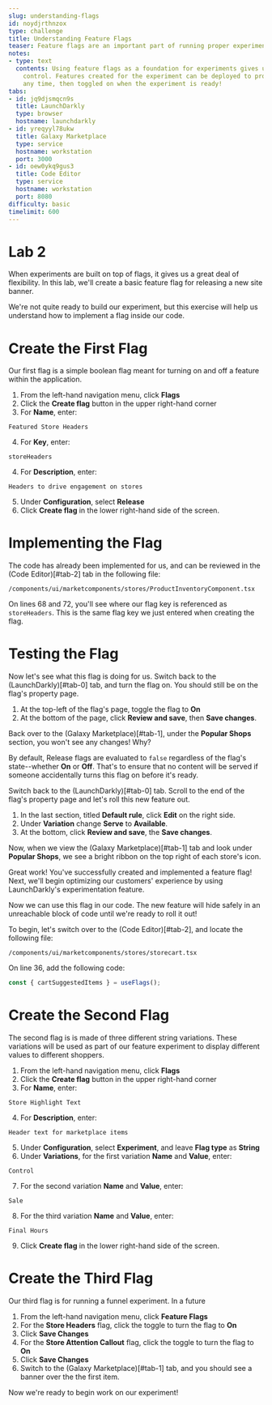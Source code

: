 ```yaml
---
slug: understanding-flags
id: noydjrthnzox
type: challenge
title: Understanding Feature Flags
teaser: Feature flags are an important part of running proper experiments
notes:
- type: text
  contents: Using feature flags as a foundation for experiments gives us ultimate
    control. Features created for the experiment can be deployed to production at
    any time, then toggled on when the experiment is ready!
tabs:
- id: jq9djsmqcn9s
  title: LaunchDarkly
  type: browser
  hostname: launchdarkly
- id: yreqyyl78ukw
  title: Galaxy Marketplace
  type: service
  hostname: workstation
  port: 3000
- id: oew0ykq9gus3
  title: Code Editor
  type: service
  hostname: workstation
  port: 8080
difficulty: basic
timelimit: 600
---
```


# Lab 2

When experiments are built on top of flags, it gives
us a great deal of flexibility. In this lab, we'll create
a basic feature flag for releasing a new site banner.

We're not quite ready to build our experiment, but this
exercise will help us understand how to implement a flag
inside our code.

# Create the First Flag

Our first flag is a simple boolean flag meant for turning on
and off a feature within the application.

1. From the left-hand navigation menu, click **Flags**
2. Click the **Create flag** button in the upper right-hand corner
3. For **Name**, enter:
```text
Featured Store Headers
```
4. For **Key**, enter:
```text
storeHeaders
```
4. For **Description**, enter:
```text
Headers to drive engagement on stores
```
5. Under **Configuration**, select **Release**
6. Click **Create flag** in the lower right-hand side of the screen.

# Implementing the Flag

The code has already been implemented for us, and can be reviewed 
in the (Code Editor)[#tab-2] tab in the following file:

`/components/ui/marketcomponents/stores/ProductInventoryComponent.tsx`

On lines 68 and 72, you'll see where our flag key is referenced 
as `storeHeaders`. This is the same flag key we just entered when 
creating the flag. 

# Testing the Flag

Now let's see what this flag is doing for us. Switch back to the 
(LaunchDarkly)[#tab-0] tab, and turn the flag on. You should still 
be on the flag's property page.

1. At the top-left of the flag's page, toggle the flag to **On**
2. At the bottom of the page, click **Review and save**, then **Save changes**.

Back over to the (Galaxy Marketplace)[#tab-1], under the **Popular Shops** 
section, you won't see any changes! Why?

By default, Release flags are evaluated to `false` regardless of the flag's
state--whether **On** or **Off**. That's to ensure that no content will be 
served if someone accidentally turns this flag on before it's ready.

Switch back to the (LaunchDarkly)[#tab-0] tab. Scroll to the end of the 
flag's property page and let's roll this new feature out.

1. In the last section, titled **Default rule**, click **Edit** on the right side.
2. Under **Variation** change **Serve** to **Available**.
3. At the bottom, click **Review and save**, the **Save changes**.

Now, when we view the (Galaxy Marketplace)[#tab-1] tab and look under **Popular Shops**, 
we see a bright ribbon on the top right of each store's icon.

Great work! You've successfully created and implemented a feature flag! Next, 
we'll begin optimizing our customers' experience by using LaunchDarkly's 
experimentation feature.






Now we can use this flag in our code. The new feature will
hide safely in an unreachable block of code until we're
ready to roll it out!

To begin, let's switch over to the (Code Editor)[#tab-2], and
locate the following file:

`/components/ui/marketcomponents/stores/storecart.tsx`

On line 36, add the following code:
```javascript
const { cartSuggestedItems } = useFlags();
```



###

# Create the Second Flag

The second flag is is made of three different string variations.
These variations will be used as part of our feature experiment
to display different values to different shoppers.

1. From the left-hand navigation menu, click **Flags**
2. Click the **Create flag** button in the upper right-hand corner
3. For **Name**, enter:
```text
Store Highlight Text
```
4. For **Description**, enter:
```text
Header text for marketplace items
```
5. Under **Configuration**, select **Experiment**, and leave **Flag type** as **String**
6. Under **Variations**, for the first variation **Name** and **Value**, enter:
```text
Control
```
7. For the second variation **Name** and **Value**, enter:
```text
Sale
```
8. For the third variation **Name** and **Value**, enter:
```text
Final Hours
```
9. Click **Create flag** in the lower right-hand side of the screen.

# Create the Third Flag

Our third flag is for running a funnel experiment. In a future

1. From the left-hand navigation menu, click **Feature Flags**
1. For the **Store Headers** flag, click the toggle to turn the flag to **On**
1. Click **Save Changes**
1. For the **Store Attention Callout** flag, click the toggle to turn the flag to **On**
1. Click **Save Changes**
1. Switch to the (Galaxy Marketplace)[#tab-1] tab, and you should see a banner
over the the first item.

Now we're ready to begin work on our experiment!
